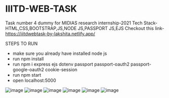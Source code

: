 # IIITD-WEB-TASK
Task number 4 dummy for MIDIAS research internship-2021
Tech Stack- HTML,CSS,BOOTSTRAP,JS,NODE JS,PASSPORT JS,EJS
Checkout this link- https://iiitdwebtask-by-lakshita.netlify.app/

STEPS TO RUN
<ul>
  <li>make sure you already have installed node js </li>
  <li>run npm install </li>
  <li>run npm i express ejs dotenv passport passport-oauth2 passport-google-oauth2 cookie-session </li>
  <li>run npm start </li>
  <li>open localhost:5000</li>
 </ul>
 
![image](https://user-images.githubusercontent.com/67590424/113688475-f612be00-96e6-11eb-9bf0-824fc2826b7c.png)
![image](https://user-images.githubusercontent.com/67590424/113688559-0a56bb00-96e7-11eb-80bc-3bb8e60e952e.png)
![image](https://user-images.githubusercontent.com/67590424/113688601-18a4d700-96e7-11eb-9cd1-2459aed216ad.png)
![image](https://user-images.githubusercontent.com/67590424/113688657-26f2f300-96e7-11eb-9c1d-753a77a4bfbf.png)
![image](https://user-images.githubusercontent.com/67590424/113688713-34a87880-96e7-11eb-8f4d-cc483fa6a2ad.png)
![image](https://user-images.githubusercontent.com/67590424/113688762-3eca7700-96e7-11eb-974e-815f9fb7246f.png)

